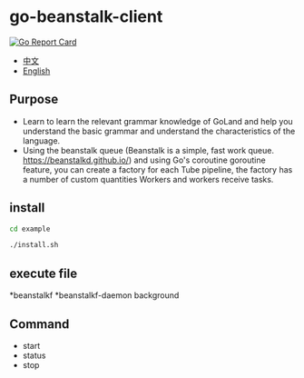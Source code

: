 # go-beanstalk-client
[![Go Report Card](https://goreportcard.com/badge/github.com/chenbo29/go-beanstalkd-client)](https://goreportcard.com/report/github.com/chenbo29/go-beanstalkd-client)
* [中文](/README_ZH_CN.md)
* [English](/README.md)
## Purpose
* Learn to learn the relevant grammar knowledge of GoLand and help you understand the basic grammar and understand the characteristics of the language.
* Using the beanstalk queue (Beanstalk is a simple, fast work queue. https://beanstalkd.github.io/) and using Go's coroutine goroutine feature, you can create a factory for each Tube pipeline, the factory has a number of custom quantities Workers and workers receive tasks.
## install
```bash
cd example
```

```bash
./install.sh
```
## execute file
*beanstalkf
*beanstalkf-daemon background
## Command
* start
* status
* stop